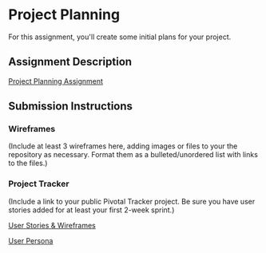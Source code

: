 # Project Planning
For this assignment, you'll create some initial plans for your project.

## Assignment Description
[Project Planning Assignment](https://education.launchcode.org/liftoff/assignments/planning/)

## Submission Instructions

### Wireframes

(Include at least 3 wireframes here, adding images or files to your the repository as necessary. Format them as a bulleted/unordered list with links to the files.)

### Project Tracker

(Include a link to your public Pivotal Tracker project. Be sure you have user stories added for at least your first 2-week sprint.)


[User Stories & Wireframes](https://github.com/mdshaffer8/TeachersAid/blob/master/UserPersonas.md)

[User Persona](https://github.com/mdshaffer8/TeachersAid/blob/master/UserStories.md)
